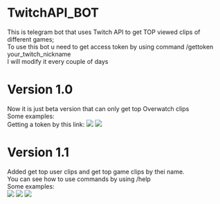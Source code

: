 # TwitchAPI_BOT
This is telegram bot that uses Twitch API to get TOP viewed clips of different games;</br>
To use this bot u need to get access token by using command /gettoken your_twitch_nickname</br>
I will modify it every couple of days</br>
<h1>Version 1.0</h1>
Now it is  just beta version that can only get top Overwatch clips</br>
Some examples:</br>
Getting a token by this link:
<img src=https://user-images.githubusercontent.com/101453514/164579479-2b0a3225-61ec-46a9-a7c5-3dd88d96919a.png>
<img src=https://user-images.githubusercontent.com/101453514/164579637-6d2d0562-4634-4f64-8ceb-585c0ad58d22.png></br>
<h1>Version 1.1</h1>
Added get top user clips and get top game clips by thei name.</br>
You can see how to use commands by using /help</br>
Some examples:</br>
<img src=https://user-images.githubusercontent.com/101453514/164789740-903672dd-6f48-48bc-bff7-0f41fa4a50ff.png>
<img src=https://user-images.githubusercontent.com/101453514/164789893-c4a6e865-e299-41f5-b1e1-4a98baabd286.png>
<img src=https://user-images.githubusercontent.com/101453514/164790071-02db9d33-7f7f-4b4e-b8e4-2b8c99aa132b.png>
